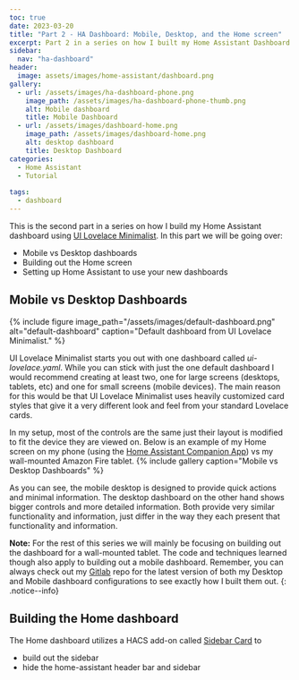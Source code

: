 ```yaml
---
toc: true
date: 2023-03-20
title: "Part 2 - HA Dashboard: Mobile, Desktop, and the Home screen"
excerpt: Part 2 in a series on how I built my Home Assistant Dashboard with UI Lovelace Minimalist.
sidebar:
  nav: "ha-dashboard"
header:
  image: assets/images/home-assistant/dashboard.png
gallery:
  - url: /assets/images/ha-dashboard-phone.png
    image_path: /assets/images/ha-dashboard-phone-thumb.png
    alt: Mobile dashboard
    title: Mobile Dashboard
  - url: /assets/images/dashboard-home.png
    image_path: /assets/images/dashboard-home.png
    alt: desktop dashboard
    title: Desktop Dashboard
categories: 
  - Home Assistant
  - Tutorial
  
tags:
  - dashboard
---
```



This is the second part in a series on how I build my Home Assistant dashboard using [UI Lovelace Minimalist](https://ui-lovelace-minimalist.github.io/UI/). In this part we will be going over:
- Mobile vs Desktop dashboards
- Building out the Home screen
- Setting up Home Assistant to use your new dashboards

## Mobile vs Desktop Dashboards
{% include figure image_path="/assets/images/default-dashboard.png" alt="default-dashboard" caption="Default dashboard from UI Lovelace Minimalist." %}

UI Lovelace Minimalist starts you out with one dashboard called *ui-lovelace.yaml*. While you can stick with just the one default dashboard I would recommend creating at least two, one for large screens (desktops, tablets, etc) and one for small screens (mobile devices). The main reason for this would be that UI Lovelace Minimalist uses heavily customized card styles that give it a very different look and feel from your standard Lovelace cards. 

In my setup, most of the controls are the same just their layout is modified to fit the device they are viewed on. Below is an example of my Home screen on my phone (using the [Home Assistant Companion App](https://companion.home-assistant.io/docs/getting_started/)) vs my wall-mounted Amazon Fire tablet.
{% include gallery caption="Mobile vs Desktop Dashboards" %}

As you can see, the mobile desktop is designed to provide quick actions and minimal information. The desktop dashboard on the other hand shows bigger controls and more detailed information. Both provide very similar functionality and information, just differ in the way they each present that functionality and information.

**Note:** For the rest of this series we will mainly be focusing on building out the dashboard for a wall-mounted tablet. The code and techniques learned though also apply to building out a mobile dashboard. Remember, you can always check out my [Gitlab](https://gitlab.com/atxcoder_smart_home/home-assistant-config) repo for the latest version of both my Desktop and Mobile dashboard configurations to see exactly how I built them out.
{: .notice--info}

## Building the Home dashboard
The Home dashboard utilizes a HACS add-on called [Sidebar Card](https://github.com/DBuit/sidebar-card) to
- build out the sidebar
- hide the home-assistant header bar and sidebar